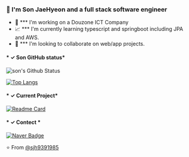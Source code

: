 ### 🔆 I'm Son JaeHyeon and a full stack software engineer

- 🌊  *** I'm working on a Douzone ICT Company
- 📈  *** I'm currently learning typescript and springboot including JPA and AWS.
- 👯  *** I'm looking to collaborate on web/app projects.

#### * ✓ Son GitHub status*
![son's Github Status](https://github-readme-stats.vercel.app/api?username=sjh9391985&bg_color=30,e96443,904e95&title_color=fff&text_color=fff)  

[![Top Langs](https://github-readme-stats.vercel.app/api/top-langs/?username=sjh9391985&layout=compact&bg_color=fff&title_color=ff5f6d&text_color=ff5f6d)](https://github.com/sjh9391985/github-readme-stats) 

#### * ✓ Current Project*
[![Readme Card](https://github.com/sjh9391985/springboot_aws&bg_color=30,ff5f6d,ffc371&title_color=fff&text_color=fff)]([https://github.com/sookm/clonemate-front](https://github.com/sjh9391985/springboot_aws)) 

#### * ✓ Contect *
[![Naver Badge](https://img.shields.io/badge/Gmail-d14836?style=flat-square&logo=Gmail&logoColor=white&link=mailto:sjh9391985@gmail.com)](mailto:sjh9391985@gmail.com) 

⭐️ From [@sjh9391985](https://github.com/sjh9391985)
